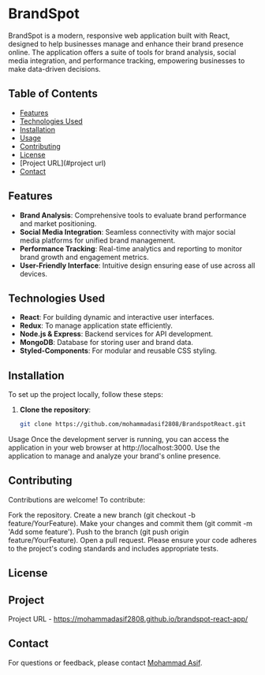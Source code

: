 # BrandSpot

BrandSpot is a modern, responsive web application built with React, designed to help businesses manage and enhance their brand presence online. The application offers a suite of tools for brand analysis, social media integration, and performance tracking, empowering businesses to make data-driven decisions.

## Table of Contents

- [Features](#features)
- [Technologies Used](#technologies-used)
- [Installation](#installation)
- [Usage](#usage)
- [Contributing](#contributing)
- [License](#license)
- [Project URL](#project url)
- [Contact](#contact)

## Features

- **Brand Analysis**: Comprehensive tools to evaluate brand performance and market positioning.
- **Social Media Integration**: Seamless connectivity with major social media platforms for unified brand management.
- **Performance Tracking**: Real-time analytics and reporting to monitor brand growth and engagement metrics.
- **User-Friendly Interface**: Intuitive design ensuring ease of use across all devices.

## Technologies Used

- **React**: For building dynamic and interactive user interfaces.
- **Redux**: To manage application state efficiently.
- **Node.js & Express**: Backend services for API development.
- **MongoDB**: Database for storing user and brand data.
- **Styled-Components**: For modular and reusable CSS styling.

## Installation

To set up the project locally, follow these steps:

1. **Clone the repository**:
   ```bash
   git clone https://github.com/mohammadasif2808/BrandspotReact.git


Usage
Once the development server is running, you can access the application in your web browser at http://localhost:3000. Use the application to manage and analyze your brand's online presence.

## Contributing
Contributions are welcome! To contribute:

Fork the repository.
Create a new branch (git checkout -b feature/YourFeature).
Make your changes and commit them (git commit -m 'Add some feature').
Push to the branch (git push origin feature/YourFeature).
Open a pull request.
Please ensure your code adheres to the project's coding standards and includes appropriate tests.

## License

## Project
Project URL - https://mohammadasif2808.github.io/brandspot-react-app/

## Contact
For questions or feedback, please contact [Mohammad Asif](mailto:mohammadasif2808@gmail.com).